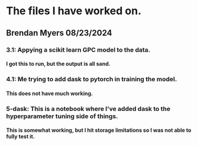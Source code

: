 # The files I have worked on.
## Brendan Myers 08/23/2024

### 3.1: Appying a scikit learn GPC model to the data.
####   I got this to run, but the output is all sand.
### 4.1: Me trying to add dask to pytorch in training the model.
####   This does not have much working.
### 5-dask: This is a notebook where I've added dask to the hyperparameter tuning side of things.
####   This is somewhat working, but I hit storage limitations so I was not able to fully test it.
